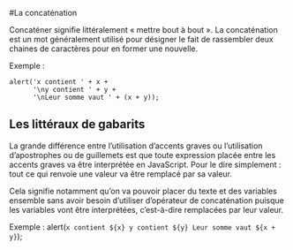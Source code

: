 #La concaténation

Concaténer signifie littéralement « mettre bout à bout ». 
La concaténation est un mot généralement utilisé pour désigner 
le fait de rassembler deux chaines de caractères pour en 
former une nouvelle.

Exemple : 

    alert('x contient ' + x +
          '\ny contient ' + y +
          '\nLeur somme vaut ' + (x + y));
          
## Les littéraux de gabarits
La grande différence entre l’utilisation d’accents graves ou l’utilisation 
d’apostrophes ou de guillemets est que toute expression placée entre les 
accents graves va être interprétée en JavaScript. Pour le dire simplement : 
tout ce qui renvoie une valeur va être remplacé par sa valeur.

Cela signifie notamment qu’on va pouvoir placer du texte et des variables 
ensemble sans avoir besoin d’utiliser d’opérateur de concaténation puisque 
les variables vont être interprétées, c’est-à-dire remplacées par leur valeur.

Exemple : alert(`x contient ${x}
                y contient ${y}
                Leur somme vaut ${x + y}`);
    
       
